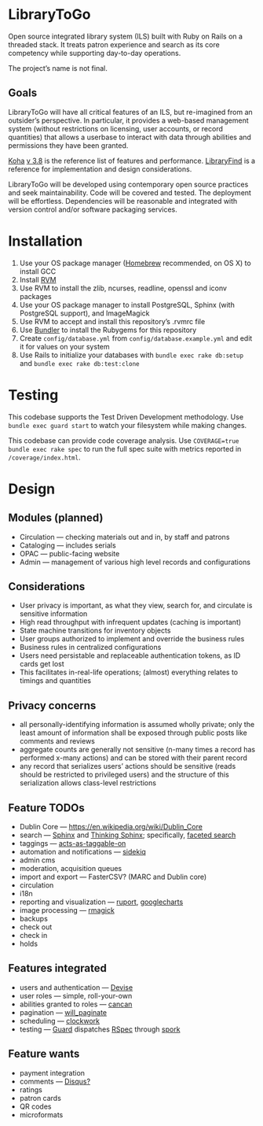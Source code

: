# LibraryToGo

Open source integrated library system (ILS) built with Ruby on Rails on a threaded stack. It treats patron experience and search as its core competency while supporting day-to-day operations.

The project’s name is not final.

## Goals

LibraryToGo will have all critical features of an ILS, but re-imagined from an outsider’s perspective. In particular, it provides a web-based management system (without restrictions on licensing, user accounts, or record quantities) that allows a userbase to interact with data through abilities and permissions they have been granted.

[Koha](https://github.com/liblime/LibLime-Koha) [v 3.8](http://manual.koha-community.org/3.8/en/) is the reference list of features and performance. [LibraryFind](http://libraryfind.org/) is a reference for implementation and design considerations.

LibraryToGo will be developed using contemporary open source practices and seek maintainability. Code will be covered and tested. The deployment will be effortless. Dependencies will be reasonable and integrated with version control and/or software packaging services.


# Installation

1. Use your OS package manager ([Homebrew](http://mxcl.github.com/homebrew/) recommended, on OS X) to install GCC
2. Install [RVM](https://rvm.io/)
3. Use RVM to install the zlib, ncurses, readline, openssl and iconv packages
4. Use your OS package manager to install PostgreSQL, Sphinx (with PostgreSQL support), and ImageMagick
5. Use RVM to accept and install this repository’s .rvmrc file
6. Use [Bundler](http://gembundler.com/) to install the Rubygems for this repository
7. Create `config/database.yml` from `config/database.example.yml` and edit it for values on your system
8. Use Rails to initialize your databases with `bundle exec rake db:setup` and `bundle exec rake db:test:clone`

# Testing

This codebase supports the Test Driven Development methodology. Use `bundle exec guard start` to watch your filesystem while making changes.

This codebase can provide code coverage analysis. Use `COVERAGE=true bundle exec rake spec` to run the full spec suite with metrics reported in `/coverage/index.html`.


# Design

## Modules (planned)

* Circulation — checking materials out and in, by staff and patrons
* Cataloging — includes serials
* OPAC — public-facing website
* Admin — management of various high level records and configurations

## Considerations

* User privacy is important, as what they view, search for, and circulate is sensitive information
* High read throughput with infrequent updates (caching is important)
* State machine transitions for inventory objects
* User groups authorized to implement and override the business rules
* Business rules in centralized configurations
* Users need persistable and replaceable authentication tokens, as ID cards get lost
* This facilitates in-real-life operations; (almost) everything relates to timings and quantities


## Privacy concerns

* all personally-identifying information is assumed wholly private; only the least amount of information shall be exposed through public posts like comments and reviews
* aggregate counts are generally not sensitive (n-many times a record has performed x-many actions) and can be stored with their parent record
* any record that serializes users’ actions should be sensitive (reads should be restricted to privileged users) and the structure of this serialization allows class-level restrictions


## Feature TODOs

* Dublin Core — https://en.wikipedia.org/wiki/Dublin_Core
* search — [Sphinx](http://sphinxsearch.com/) and [Thinking Sphinx](https://rubygems.org/gems/thinking-sphinx); specifically, [faceted search](https://en.wikipedia.org/wiki/Faceted_search)
* taggings — [acts-as-taggable-on](https://rubygems.org/gems/acts-as-taggable-on)
* automation and notifications — [sidekiq](https://rubygems.org/gems/sidekiq)
* admin cms
* moderation, acquisition queues
* import and export — FasterCSV? (MARC and Dublin core)
* circulation
* i18n
* reporting and visualization — [ruport](https://rubygems.org/gems/ruport), [googlecharts](https://rubygems.org/gems/googlecharts)
* image processing — [rmagick](https://rubygems.org/gems/rmagick)
* backups
* check out
* check in
* holds


## Features integrated

* users and authentication — [Devise](https://rubygems.org/gems/devise)
* user roles — simple, roll-your-own
* abilities granted to roles — [cancan](https://rubygems.org/gems/cancan)
* pagination — [will_paginate](https://rubygems.org/gems/will_paginate)
* scheduling — [clockwork](https://rubygems.org/gems/clockwork)
* testing — [Guard](https://rubygems.org/gems/guard) dispatches [RSpec](https://rubygems.org/gems/rspec) through [spork](https://rubygems.org/gems/spork)


## Feature wants

* payment integration
* comments — [Disqus?](http://disqus.com/)
* ratings
* patron cards
* QR codes
* microformats
